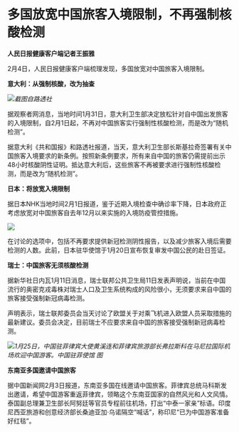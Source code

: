 # 多国放宽中国旅客入境限制，不再强制核酸检测

**人民日报健康客户端记者王振雅**

2月4日，人民日报健康客户端梳理发现，多国放宽对中国旅客入境限制。

**意大利：从强制核酸，改为抽查**

![](https://inews.gtimg.com/newsapp_bt/0/15644856654/1000)_截图自路透社_

据观察者网消息，当地时间1月31日，意大利卫生部决定放松针对自中国出发旅客的入境限制，自2月1日起，不再对中国旅客实行强制性核酸检测，而是改为“随机检测”。

据意大利《共和国报》和路透社报道，当天，意大利卫生部长斯基拉奇签署有关中国旅客入境要求的新条例。按照新条例要求，所有来自中国的旅客仍需提前出示48小时核酸阴性证明。抵达意大利后，这些旅客不再被要求进行强制性核酸检测，而是改为“随机检测”。

**日本：将放宽入境限制**

据日本NHK当地时间2月1日报道，鉴于近期入境检查中确诊率下降，日本政府正考虑放宽对中国旅客自去年12月以来实施的入境防疫管控措施。

![](https://inews.gtimg.com/newsapp_bt/0/15644856664/1000)

在讨论的选项中，包括不再要求提供新冠检测阴性报告，以及减少旅客入境后需要检测的人数。此前，日本驻华使馆于1月20日宣布恢复审发中国公民的赴日签证。

**瑞士：中国旅客无须核酸检测**

据新华社日内瓦1月11日消息，瑞士联邦公共卫生局11日发表声明说，当前在中国流行的奥密克戎毒株对瑞士人口及卫生系统构成的风险很小，无须要求来自中国的旅客接受强制新冠病毒检测。

声明表示，瑞士联邦委员会当天讨论了欧盟关于对乘飞机进入欧盟人员采取措施的最新建议。委员会决定，目前瑞士不应要求来自中国的旅客接受强制新冠病毒检测。

![](https://inews.gtimg.com/newsapp_bt/0/15644856653/1000)_1月25日，中国驻菲律宾大使黄溪连和菲律宾旅游部长弗拉斯科在马尼拉国际机场欢迎中国游客。中国驻菲使馆
图_

**东南亚多国邀请中国旅客**

据中国新闻网2月3日报道，东南亚多国在线邀请中国旅客。菲律宾总统马科斯发出邀请，希望中国游客重返菲律宾，领略这个东南亚国家的自然风光和人文风情。泰国副总理兼卫生部长阿努廷等官员专程前往机场，打出“中泰一家亲”标语。印度尼西亚旅游和创意经济部长桑迪亚加·乌诺隔空“喊话”，称印尼“已为中国游客准备好红毯”。

